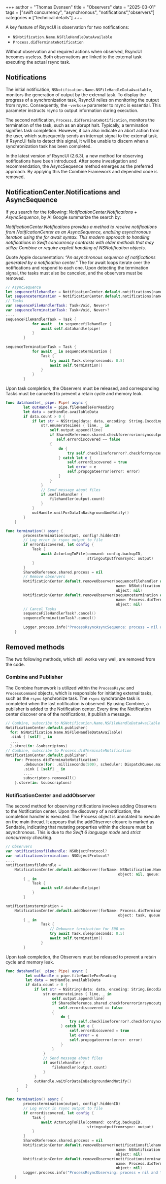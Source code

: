 +++
author = "Thomas Evensen"
title = "Observers"
date = "2025-03-01"
tags = ["swift concurrency", "asynchronous", "notifications","observers"]
categories = ["technical details"]
+++

A key feature of RsyncUI is observation for two notifications:

- `NSNotification.Name.NSFileHandleDataAvailable`
- `Process.didTerminateNotification`

Without observation and required actions when observed, RsyncUI becomes useless. Both observations are linked to the external task executing the actual rsync task.

## Notifications

The initial notification, `NSNotification.Name.NSFileHandleDataAvailable`, monitors the generation of output by the external task. To display the progress of a synchronization task, RsyncUI relies on monitoring the output from rsync. Consequently, the `—verbose` parameter to rsync is essential. This parameter instructs rsync to output information during execution.

The second notification, `Process.didTerminateNotification`, monitors the termination of the task, such as an abrupt halt. Typically, a termination signifies task completion. However, it can also indicate an abort action from the user, which subsequently sends an interrupt signal to the external task. If RsyncUI fails to detect this signal, it will be unable to discern when a synchronization task has been completed.

In the latest version of RsyncUI (2.6.3), a new method for observing notifications have been introduced. After some investigation and recommendation, the AsyncSequence method emerges as the preferred approach. By applying this the Combine Framework and depended code is removed.

## NotificationCenter.Notifications and AsyncSequence

If you search for the following: *NotificationCenter.Notifications + AsyncSequence*, by AI Google summarize the search by:

*NotificationCenter.Notifications provides a method to receive notifications from NotificationCenter as an AsyncSequence, enabling asynchronous iteration using the for await syntax. This modern approach to handling notifications in Swift concurrency contrasts with older methods that may utilize Combine or require explicit handling of NSNotification objects*.

Quote Apple documentation: *“An asynchronous sequence of notifications generated by a notification center.”* The for await loops iterate over the notifications and respond to each one. Upon detecting the termination signal, the tasks must also be canceled, and the observers must be removed. 

```swift
// AsyncSequence
let sequencefilehandler = NotificationCenter.default.notifications(named: NSNotification.Name.NSFileHandleDataAvailable, object: nil)
let sequencetermination = NotificationCenter.default.notifications(named: Process.didTerminateNotification, object: nil)
// Tasks
var sequenceFileHandlerTask: Task<Void, Never>?
var sequenceTerminationTask: Task<Void, Never>?
....
sequenceFileHandlerTask = Task {
            for await _ in sequencefilehandler {
                await self.datahandle(pipe)
            }
        }
        
sequenceTerminationTask = Task {
            for await _ in sequencetermination {
                Task {
                    try await Task.sleep(seconds: 0.5)
                    await self.termination()
                }
            }
        }
```

Upon task completion, the Observers must be released, and corresponding Tasks must be canceled to prevent a retain cycle and memory leak.

```swift
func datahandle(_ pipe: Pipe) async {
        let outHandle = pipe.fileHandleForReading
        let data = outHandle.availableData
        if data.count > 0 {
            if let str = NSString(data: data, encoding: String.Encoding.utf8.rawValue) {
                str.enumerateLines { line, _ in
                    self.output.append(line)
                    if SharedReference.shared.checkforerrorinrsyncoutput,
                       self.errordiscovered == false
                    {
                        do {
                            try self.checklineforerror?.checkforrsyncerror(line)
                        } catch let e {
                            self.errordiscovered = true
                            let error = e
                            self.propogateerror(error: error)
                        }
                    }
                }
                // Send message about files
                if usefilehandler {
                    filehandler(output.count)
                }
            }
            outHandle.waitForDataInBackgroundAndNotify()
        }
    }

func termination() async {
        processtermination(output, config?.hiddenID)
        // Log error in rsync output to file
        if errordiscovered, let config {
            Task {
                await ActorLogToFile(command: config.backupID,
                                     stringoutputfromrsync: output)
            }
        }
        SharedReference.shared.process = nil
        // Remove observers
        NotificationCenter.default.removeObserver(sequencefilehandler as Any,
                                                  name: NSNotification.Name.NSFileHandleDataAvailable,
                                                  object: nil)
        NotificationCenter.default.removeObserver(sequencetermination as Any,
                                                  name: Process.didTerminateNotification,
                                                  object: nil)
        // Cancel Tasks
        sequenceFileHandlerTask?.cancel()
        sequenceTerminationTask?.cancel()
        
        Logger.process.info("ProcessRsyncAsyncSequence: process = nil and termination discovered")
    }
```

## Removed methods

The two following methods, which still works very well, are removed from the code.

### Combine and Publisher

The Combine framework is utilized within the `ProcessRsync` and `ProcessCommand` objects, which is responsible for initiating external tasks, such as the `rsync` synchronize task. The `rsync` synchronize task is completed when the last notification is observed. By using Combine, a publisher is added to the Notification center. Every time the Notification center discover one of the notifications, it publish a message. 

```swift
// Combine, subscribe to NSNotification.Name.NSFileHandleDataAvailable
NotificationCenter.default.publisher(
  for: NSNotification.Name.NSFileHandleDataAvailable)
  .sink { [self] _ in
  ....
  }.store(in: &subscriptons)
// Combine, subscribe to Process.didTerminateNotification
NotificationCenter.default.publisher(
    for: Process.didTerminateNotification)
        .debounce(for: .milliseconds(500), scheduler: DispatchQueue.main)
        .sink { [self] _ in
        ....
        subscriptons.removeAll()
    }.store(in: &subscriptons)
```

### NotificationCenter and addObserver

The second method for observing notifications involves adding Observers to the Notification center. Upon the discovery of a notification, the completion handler is executed. The Process object is annotated to execute on the main thread. It appears that the addObserver closure is marked as Sendable, indicating that mutating properties within the closure must be asynchronous. This is due to *the Swift 6 language mode* and *strict concurrency checking*.

```swift
// Observers
var notificationsfilehandle: NSObjectProtocol?
var notificationstermination: NSObjectProtocol?
....
notificationsfilehandle =
    NotificationCenter.default.addObserver(forName: NSNotification.Name.NSFileHandleDataAvailable,
                                                   object: nil, queue: nil)
        { _ in
            Task {
                await self.datahandle(pipe)
            }
        }

notificationstermination =
    NotificationCenter.default.addObserver(forName: Process.didTerminateNotification,
                                                   object: task, queue: nil)
        { _ in
                Task {
                    // Debounce termination for 500 ms
                    try await Task.sleep(seconds: 0.5)
                    await self.termination()
                }
        }
```

Upon task completion, the Observers must be released to prevent a retain cycle and memory leak.

```swift
func datahandle(_ pipe: Pipe) async {
         let outHandle = pipe.fileHandleForReading
         let data = outHandle.availableData
         if data.count > 0 {
             if let str = NSString(data: data, encoding: String.Encoding.utf8.rawValue) {
                 str.enumerateLines { line, _ in
                     self.output.append(line)
                     if SharedReference.shared.checkforerrorinrsyncoutput,
                        self.errordiscovered == false
                     {
                         do {
                             try self.checklineforerror?.checkforrsyncerror(line)
                         } catch let e {
                             self.errordiscovered = true
                             let error = e
                             self.propogateerror(error: error)
                         }
                     }
                 }
                 // Send message about files
                 if usefilehandler {
                     filehandler(output.count)
                 }
             }
             outHandle.waitForDataInBackgroundAndNotify()
         }
     }

func termination() async {
        processtermination(output, config?.hiddenID)
        // Log error in rsync output to file
        if errordiscovered, let config {
            Task {
                await ActorLogToFile(command: config.backupID,
                                     stringoutputfromrsync: output)
            }
        }
        SharedReference.shared.process = nil
        NotificationCenter.default.removeObserver(notificationsfilehandle as Any,
                                                  name: NSNotification.Name.NSFileHandleDataAvailable,
                                                  object: nil)
        NotificationCenter.default.removeObserver(notificationstermination as Any,
                                                  name: Process.didTerminateNotification,
                                                  object: nil)
        Logger.process.info("ProcessRsyncObserving: process = nil and termination discovered")
    }
```

